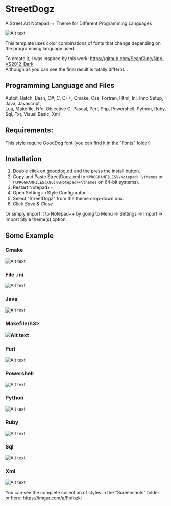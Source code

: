# StreetDogz
A Street Art Notepad++ Theme for Different Programming Languages

![Alt text](https://github.com/JonnyBanana/Street_Dog/blob/master/Screenshots/objective-c.jpg "Street Dogz a Free Template for Notepad++")

This template uses color combinations of fonts that change depending on the programming language used.

To create it, I was inspired by this work: https://github.com/SeanCline/Npp-VS2012-Dark</BR>
Although as you can see the final result is totally differnt...

<h2>Programming Language and Files</h2>
 
Autoit, Batch, Bash, C#, C, C++, Cmake, Css, Fortran, Html, Ini, Inno Setup, Java, Javascript,</BR> Lua, Makefile, Nfo, Objective C, Pascal, Perl, Php, Powershell, Python, Ruby, Sql, Txt, Visual Basic, Xml
 
 
 <h2>Requirements:</h2>
 
 This style require GoodDog font (you can find it in the "Fonts" folder)

<h2>Installation</h2>

1. Double click on gooddog.otf and the press the install button.
2. Copy and Paste StreetDogz.xml to `%PROGRAMFILES%\Notepad++\themes` or (`%PROGRAMFILES(X86)%\Notepad++\themes` on 64-bit systems).
3. Restart Notepad++.
4. Open Settings->Style Configurator.
5. Select "StreetDogz" from the theme drop-down box.
6. Click *Save & Close*

Or simply import it to Notepad++ by going to Menu -> Settings -> Import -> Import Style theme(s) option.


<h2>Some Example</h2>

<h3>Cmake</h3>

![Alt text](https://github.com/JonnyBanana/Street_Dogz/blob/master/Screenshots/cmake.JPG "Street Dogz a Free Template for Notepad++")

<h3>File .ini</h3>

![Alt text](https://github.com/JonnyBanana/Street_Dogz/blob/master/Screenshots/ini.jpg "Street Dogz a Free Template for Notepad++")

<h3>Java</h3>

![Alt text](https://github.com/JonnyBanana/Street_Dogz/blob/master/Screenshots/java.jpg "Street Dogz a Free Template for Notepad++")

<h3>Makefile/h3>

![Alt text](https://github.com/JonnyBanana/Street_Dogz/blob/master/Screenshots/makefile.jpg "Street Dogz a Free Template for Notepad++")

<h3>Perl</h3>

![Alt text](https://github.com/JonnyBanana/Street_Dogz/blob/master/Screenshots/perl.jpg "Street Dogz a Free Template for Notepad++")

<h3>Powershell</h3>

![Alt text](https://github.com/JonnyBanana/Street_Dogz/blob/master/Screenshots/powershell.jpg "Street Dogz a Free Template for Notepad++")

<h3>Python</h3>

![Alt text](https://github.com/JonnyBanana/Street_Dogz/blob/master/Screenshots/python.jpg "Street Dogz a Free Template for Notepad++")

<h3>Ruby</h3>

![Alt text](https://github.com/JonnyBanana/Street_Dogz/blob/master/Screenshots/ruby.jpg "Street Dogz a Free Template for Notepad++")

<h3>Sql</h3>

![Alt text](https://github.com/JonnyBanana/Street_Dogz/blob/master/Screenshots/sql.jpg "Street Dogz a Free Template for Notepad++")

<h3>Xml</h3>

![Alt text](https://github.com/JonnyBanana/Street_Dogz/blob/master/Screenshots/xml.jpg "Street Dogz a Free Template for Notepad++")


You can see the complete collection of styles in the "Screenshots" folder
</BR>
or here: https://imgur.com/a/Fpfnzki
